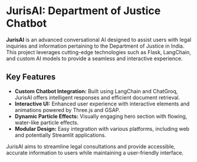 # JurisAI: Department of Justice Chatbot

**JurisAI** is an advanced conversational AI designed to assist users with legal inquiries and information pertaining to the Department of Justice in India. This project leverages cutting-edge technologies such as Flask, LangChain, and custom AI models to provide a seamless and interactive experience.

## Key Features
- **Custom Chatbot Integration:** Built using LangChain and ChatGroq, JurisAI offers intelligent responses and efficient document retrieval.
- **Interactive UI:** Enhanced user experience with interactive elements and animations powered by Three.js and GSAP.
- **Dynamic Particle Effects:** Visually engaging hero section with flowing, water-like particle effects.
- **Modular Design:** Easy integration with various platforms, including web and potentially Streamlit applications.

JurisAI aims to streamline legal consultations and provide accessible, accurate information to users while maintaining a user-friendly interface.
